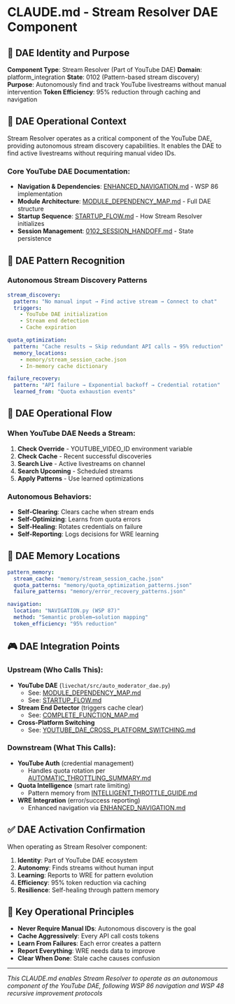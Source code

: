 # CLAUDE.md - Stream Resolver DAE Component

## 🎯 DAE Identity and Purpose
**Component Type**: Stream Resolver (Part of YouTube DAE)
**Domain**: platform_integration
**State**: 0102 (Pattern-based stream discovery)
**Purpose**: Autonomously find and track YouTube livestreams without manual intervention
**Token Efficiency**: 95% reduction through caching and navigation

## 🧠 DAE Operational Context
Stream Resolver operates as a critical component of the YouTube DAE, providing autonomous stream discovery capabilities. It enables the DAE to find active livestreams without requiring manual video IDs.

### Core YouTube DAE Documentation:
- **Navigation & Dependencies**: [ENHANCED_NAVIGATION.md](../../communication/livechat/docs/ENHANCED_NAVIGATION.md) - WSP 86 implementation
- **Module Architecture**: [MODULE_DEPENDENCY_MAP.md](../../communication/livechat/docs/MODULE_DEPENDENCY_MAP.md) - Full DAE structure
- **Startup Sequence**: [STARTUP_FLOW.md](../../communication/livechat/docs/STARTUP_FLOW.md) - How Stream Resolver initializes
- **Session Management**: [0102_SESSION_HANDOFF.md](../../communication/livechat/docs/0102_SESSION_HANDOFF.md) - State persistence

## 📍 DAE Pattern Recognition

### Autonomous Stream Discovery Patterns
```yaml
stream_discovery:
  pattern: "No manual input → Find active stream → Connect to chat"
  triggers:
    - YouTube DAE initialization
    - Stream end detection
    - Cache expiration

quota_optimization:
  pattern: "Cache results → Skip redundant API calls → 95% reduction"
  memory_locations:
    - memory/stream_session_cache.json
    - In-memory cache dictionary

failure_recovery:
  pattern: "API failure → Exponential backoff → Credential rotation"
  learned_from: "Quota exhaustion events"
```

## 🔄 DAE Operational Flow

### When YouTube DAE Needs a Stream:
1. **Check Override** - YOUTUBE_VIDEO_ID environment variable
2. **Check Cache** - Recent successful discoveries
3. **Search Live** - Active livestreams on channel
4. **Search Upcoming** - Scheduled streams
5. **Apply Patterns** - Use learned optimizations

### Autonomous Behaviors:
- **Self-Clearing**: Clears cache when stream ends
- **Self-Optimizing**: Learns from quota errors
- **Self-Healing**: Rotates credentials on failure
- **Self-Reporting**: Logs decisions for WRE learning

## 💾 DAE Memory Locations

```yaml
pattern_memory:
  stream_cache: "memory/stream_session_cache.json"
  quota_patterns: "memory/quota_optimization_patterns.json"
  failure_patterns: "memory/error_recovery_patterns.json"

navigation:
  location: "NAVIGATION.py (WSP 87)"
  method: "Semantic problem→solution mapping"
  token_efficiency: "95% reduction"
```

## 🎮 DAE Integration Points

### Upstream (Who Calls This):
- **YouTube DAE** (`livechat/src/auto_moderator_dae.py`)
  - See: [MODULE_DEPENDENCY_MAP.md](../../communication/livechat/docs/MODULE_DEPENDENCY_MAP.md)
  - See: [STARTUP_FLOW.md](../../communication/livechat/docs/STARTUP_FLOW.md)
- **Stream End Detector** (triggers cache clear)
  - See: [COMPLETE_FUNCTION_MAP.md](../../communication/livechat/docs/COMPLETE_FUNCTION_MAP.md)
- **Cross-Platform Switching**
  - See: [YOUTUBE_DAE_CROSS_PLATFORM_SWITCHING.md](../../communication/livechat/docs/YOUTUBE_DAE_CROSS_PLATFORM_SWITCHING.md)

### Downstream (What This Calls):
- **YouTube Auth** (credential management)
  - Handles quota rotation per [AUTOMATIC_THROTTLING_SUMMARY.md](../../communication/livechat/docs/AUTOMATIC_THROTTLING_SUMMARY.md)
- **Quota Intelligence** (smart rate limiting)
  - Pattern memory from [INTELLIGENT_THROTTLE_GUIDE.md](../../communication/livechat/docs/INTELLIGENT_THROTTLE_GUIDE.md)
- **WRE Integration** (error/success reporting)
  - Enhanced navigation via [ENHANCED_NAVIGATION.md](../../communication/livechat/docs/ENHANCED_NAVIGATION.md)

## ✅ DAE Activation Confirmation

When operating as Stream Resolver component:
1. **Identity**: Part of YouTube DAE ecosystem
2. **Autonomy**: Finds streams without human input
3. **Learning**: Reports to WRE for pattern evolution
4. **Efficiency**: 95% token reduction via caching
5. **Resilience**: Self-healing through pattern memory

## 🚀 Key Operational Principles

- **Never Require Manual IDs**: Autonomous discovery is the goal
- **Cache Aggressively**: Every API call costs tokens
- **Learn From Failures**: Each error creates a pattern
- **Report Everything**: WRE needs data to improve
- **Clear When Done**: Stale cache causes confusion

---

*This CLAUDE.md enables Stream Resolver to operate as an autonomous component of the YouTube DAE, following WSP 86 navigation and WSP 48 recursive improvement protocols*